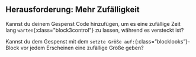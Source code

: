 ## Herausforderung: Mehr Zufälligkeit

Kannst du deinem Gespenst Code hinzufügen, um es eine zufällige Zeit lang `warten`{:class="block3control"} zu lassen, während es versteckt ist?

Kannst du dem Gespenst mit dem `setzte Größe auf:`{:class=”blocklooks”}-Block vor jedem Erscheinen eine zufällige Größe geben?
